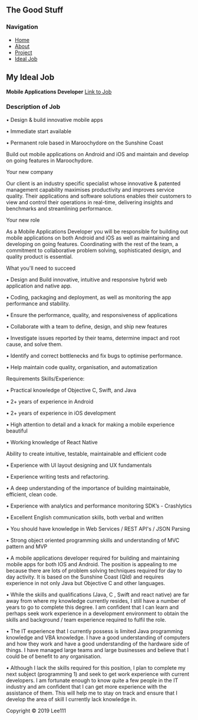 <html>
<head> 
    
 <link rel = "stylesheet" type = "text/css" href = "style.css"/>
 </head>
 <body>
 <div id="container">
 <div id="header"><br>
<h2>The Good Stuff</h2>
 </div>
 <div id = "content">
  <div id = "nav">
   <h3>Navigation</h3>
   <ul>
    <li><a class="selected" href="index.html">Home</a></li>
       <li><a href="aboutme.html">About</a></li>
    <li><a href="project.html">Project</a></li>
     <li><a href="idealjob.html">Ideal Job</a></li>
   </ul>
  </div>
    <div id="main">
    
 
<h2>My Ideal Job</h2>
<b>Mobile Applications Developer</b>
<a href="https://www.seek.com.au/job/38403265?searchrequesttoken=8cd0e9d1-1abe-4c5b-ab97-51763b0dfa80&type=standout">Link to Job</a>
<h3>Description of Job</h3>

<p>•	Design & build innovative mobile apps</p>
<p>•	Immediate start available</p>
<p>•	Permanent role based in Maroochydore on the Sunshine Coast</p>
Build out mobile applications on Android and iOS and maintain and develop on going features in Maroochydore.</p>

<p>Your new company</p>
<p>Our client is an industry specific specialist whose innovative & patented management capability maximises productivity and improves service quality. Their applications and software solutions enables their customers to view and control their operations in real-time, delivering insights and benchmarks and streamlining performance.</p>

<p>Your new role</p>
<p>As a Mobile Applications Developer you will be responsible for building out mobile applications on both Android and iOS as well as maintaining and developing on going features. Coordinating with the rest of the team, a commitment to collaborative problem solving, sophisticated design, and quality product is essential.</p>

<p>What you'll need to succeed</p>
<p>• Design and Build innovative, intuitive and responsive hybrid web application and native app.</p>
<p>• Coding, packaging and deployment, as well as monitoring the app performance and stability.</p>
<p>• Ensure the performance, quality, and responsiveness of applications</p>
<p>• Collaborate with a team to define, design, and ship new features</p>
<p>• Investigate issues reported by their teams, determine impact and root cause, and solve them.</p>
<p>• Identify and correct bottlenecks and fix bugs to optimise performance.</p>
<p>• Help maintain code quality, organisation, and automatization</p>

<p>Requirements Skills/Experience:</p>

<p>• Practical knowledge of Objective C, Swift, and Java</p>
<p>• 2+ years of experience in Android</p>
<p>• 2+ years of experience in iOS development</p>
<p>• High attention to detail and a knack for making a mobile experience beautiful</p>
<p>• Working knowledge of React Native</p>

<p>Ability to create intuitive, testable, maintainable and efficient code</p>

<p>• Experience with UI layout designing and UX fundamentals</p>
<p>• Experience writing tests and refactoring.</p>
<p>• A deep understanding of the importance of building maintainable, efficient, clean code.</p>
<p>• Experience with analytics and performance monitoring SDK’s - Crashlytics</p>
<p>• Excellent English communication skills, both verbal and written</p>
<p>• You should have knowledge in Web Services / REST API's / JSON Parsing</p>
<p>• Strong object oriented programming skills and understanding of MVC pattern and MVP</p>


<p>•	A mobile applications developer required for building and maintaining mobile apps for both IOS and Android. The position is appealing to me because there are lots of problem solving techniques required for day to day activity. It is based on the Sunshine Coast (Qld) and requires experience in not only Java but Objective C and other languages.</p>
<p>•	While the skills and qualifications (Java, C , Swift and react native) are far away from where my knowledge currently resides, I still have a number of years to go to complete this degree. I am confident that I can learn and perhaps seek work experience in a development environment to obtain the skills and background / team experience required to fulfil the role.</p>
<p>•	The IT experience that I currently possess is limited Java programming knowledge and VBA knowledge. I have a good understanding of computers and how they work and have a good understanding of the hardware side of things. I have managed large teams and large businesses and believe that I could be of benefit to any organisation.</p>
<p>•	Although I lack the skills required for this position, I plan to complete my next subject (programming 1) and seek to get work experience with current developers. I am fortunate enough to know quite a few people in the IT industry and am confident that I can get more experience with the assistance of them. This will help me to stay on track and ensure that I develop the area of skill I currently lack knowledge in.</p>


</div>
</div>   

<div id="footer">
 Copyright &copy; 2019 Lee111
 </div>
</div>

